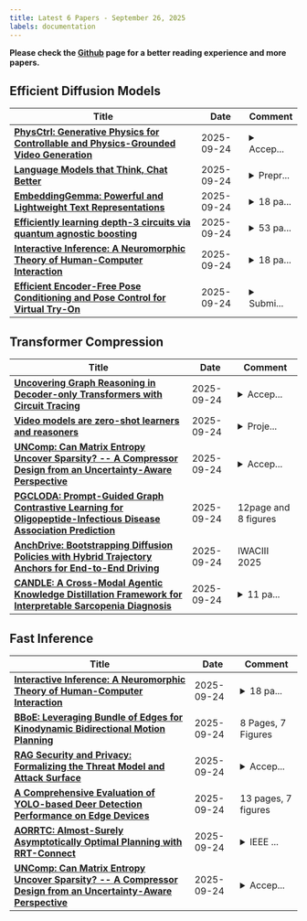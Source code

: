 ```yaml
---
title: Latest 6 Papers - September 26, 2025
labels: documentation
---
```

**Please check the [Github](https://github.com/zezhishao/MTS_Daily_ArXiv) page for a better reading experience and more papers.**

## Efficient Diffusion Models
| **Title** | **Date** | **Comment** |
| --- | --- | --- |
| **[PhysCtrl: Generative Physics for Controllable and Physics-Grounded Video Generation](http://arxiv.org/abs/2509.20358v1)** | 2025-09-24 | <details><summary>Accep...</summary><p>Accepted by NeurIPS 2025. This is the preview version; the camera-ready version is still in preparation</p></details> |
| **[Language Models that Think, Chat Better](http://arxiv.org/abs/2509.20357v1)** | 2025-09-24 | <details><summary>Prepr...</summary><p>Preprint; we release our code and models publicly at https://github.com/princeton-pli/RLMT</p></details> |
| **[EmbeddingGemma: Powerful and Lightweight Text Representations](http://arxiv.org/abs/2509.20354v1)** | 2025-09-24 | <details><summary>18 pa...</summary><p>18 pages. Models are available in HuggingFace (at https://huggingface.co/collections/google/embeddinggemma-68b9ae3a72a82f0562a80dc4), Kaggle (at https://www.kaggle.com/models/google/embeddinggemma/), and Vertex AI (at https://pantheon.corp.google.com/vertex-ai/publishers/google/model-garden/embeddinggemma)</p></details> |
| **[Efficiently learning depth-3 circuits via quantum agnostic boosting](http://arxiv.org/abs/2509.14461v2)** | 2025-09-24 | <details><summary>53 pa...</summary><p>53 pages; Updated complexities with explicit error dependence</p></details> |
| **[Interactive Inference: A Neuromorphic Theory of Human-Computer Interaction](http://arxiv.org/abs/2502.05935v4)** | 2025-09-24 | <details><summary>18 pa...</summary><p>18 pages, 7 figures, 1 table, 37 mathematical formulas, in press</p></details> |
| **[Efficient Encoder-Free Pose Conditioning and Pose Control for Virtual Try-On](http://arxiv.org/abs/2509.20343v1)** | 2025-09-24 | <details><summary>Submi...</summary><p>Submitted to CVPR 2025 and Published at CVPR 2025 AI for Content Creation workshop</p></details> |

## Transformer Compression
| **Title** | **Date** | **Comment** |
| --- | --- | --- |
| **[Uncovering Graph Reasoning in Decoder-only Transformers with Circuit Tracing](http://arxiv.org/abs/2509.20336v1)** | 2025-09-24 | <details><summary>Accep...</summary><p>Accepted by the Workshop on Efficient Reasoning, Neurips 2025</p></details> |
| **[Video models are zero-shot learners and reasoners](http://arxiv.org/abs/2509.20328v1)** | 2025-09-24 | <details><summary>Proje...</summary><p>Project page: https://video-zero-shot.github.io/</p></details> |
| **[UNComp: Can Matrix Entropy Uncover Sparsity? -- A Compressor Design from an Uncertainty-Aware Perspective](http://arxiv.org/abs/2410.03090v2)** | 2025-09-24 | <details><summary>Accep...</summary><p>Accepted at EMNLP 2025 (Main Conference)</p></details> |
| **[PGCLODA: Prompt-Guided Graph Contrastive Learning for Oligopeptide-Infectious Disease Association Prediction](http://arxiv.org/abs/2509.20290v1)** | 2025-09-24 | 12page and 8 figures |
| **[AnchDrive: Bootstrapping Diffusion Policies with Hybrid Trajectory Anchors for End-to-End Driving](http://arxiv.org/abs/2509.20253v1)** | 2025-09-24 | IWACIII 2025 |
| **[CANDLE: A Cross-Modal Agentic Knowledge Distillation Framework for Interpretable Sarcopenia Diagnosis](http://arxiv.org/abs/2507.21179v2)** | 2025-09-24 | <details><summary>11 pa...</summary><p>11 pages, 4 figures, 5 tables</p></details> |

## Fast Inference
| **Title** | **Date** | **Comment** |
| --- | --- | --- |
| **[Interactive Inference: A Neuromorphic Theory of Human-Computer Interaction](http://arxiv.org/abs/2502.05935v4)** | 2025-09-24 | <details><summary>18 pa...</summary><p>18 pages, 7 figures, 1 table, 37 mathematical formulas, in press</p></details> |
| **[BBoE: Leveraging Bundle of Edges for Kinodynamic Bidirectional Motion Planning](http://arxiv.org/abs/2509.20333v1)** | 2025-09-24 | 8 Pages, 7 Figures |
| **[RAG Security and Privacy: Formalizing the Threat Model and Attack Surface](http://arxiv.org/abs/2509.20324v1)** | 2025-09-24 | <details><summary>Accep...</summary><p>Accepted at the 5th ICDM Workshop on September 20, 2025</p></details> |
| **[A Comprehensive Evaluation of YOLO-based Deer Detection Performance on Edge Devices](http://arxiv.org/abs/2509.20318v1)** | 2025-09-24 | 13 pages, 7 figures |
| **[AORRTC: Almost-Surely Asymptotically Optimal Planning with RRT-Connect](http://arxiv.org/abs/2505.10542v4)** | 2025-09-24 | <details><summary>IEEE ...</summary><p>IEEE Robotics and Automation Letters (RA-L). 8 pages, 4 figures, 1 table. A video of AORRTC can be found at https://www.youtube.com/watch?v=j1itxP3KuiM . Information on the implementation of AORRTC is available at https://robotic-esp.com/code/aorrtc/</p></details> |
| **[UNComp: Can Matrix Entropy Uncover Sparsity? -- A Compressor Design from an Uncertainty-Aware Perspective](http://arxiv.org/abs/2410.03090v2)** | 2025-09-24 | <details><summary>Accep...</summary><p>Accepted at EMNLP 2025 (Main Conference)</p></details> |

